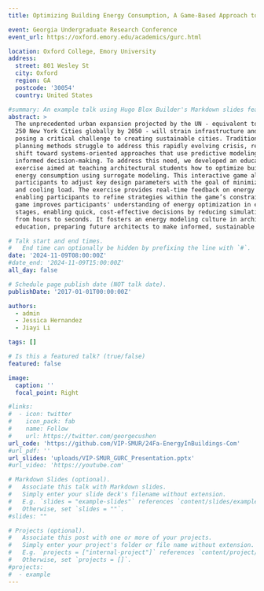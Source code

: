 ```yaml
---
title: Optimizing Building Energy Consumption, A Game-Based Approach to Teaching Surrogate Modeling

event: Georgia Undergraduate Research Conference
event_url: https://oxford.emory.edu/academics/gurc.html

location: Oxford College, Emory University
address:
  street: 801 Wesley St
  city: Oxford
  region: GA
  postcode: '30054'
  country: United States

#summary: An example talk using Hugo Blox Builder's Markdown slides feature.
abstract: >
  The unprecedented urban expansion projected by the UN - equivalent to adding
  250 New York Cities globally by 2050 - will strain infrastructure and resources,
  posing a critical challenge to creating sustainable cities. Traditional urban
  planning methods struggle to address this rapidly evolving crisis, requiring a
  shift toward systems-oriented approaches that use predictive modeling for fast,
  informed decision-making. To address this need, we developed an educational
  exercise aimed at teaching architectural students how to optimize building
  energy consumption using surrogate modeling. This interactive game allows
  participants to adjust key design parameters with the goal of minimizing heating
  and cooling load. The exercise provides real-time feedback on energy performance,
  enabling participants to refine strategies within the game’s constraints. The
  game improves participants' understanding of energy optimization in early design
  stages, enabling quick, cost-effective decisions by reducing simulation times
  from hours to seconds. It fosters an energy modeling culture in architectural
  education, preparing future architects to make informed, sustainable design choices.

# Talk start and end times.
#   End time can optionally be hidden by prefixing the line with `#`.
date: '2024-11-09T08:00:00Z'
#date_end: '2024-11-09T15:00:00Z'
all_day: false

# Schedule page publish date (NOT talk date).
publishDate: '2017-01-01T00:00:00Z'

authors:
  - admin
  - Jessica Hernandez
  - Jiayi Li

tags: []

# Is this a featured talk? (true/false)
featured: false

image:
  caption: ''
  focal_point: Right

#links:
#  - icon: twitter
#    icon_pack: fab
#    name: Follow
#    url: https://twitter.com/georgecushen
url_code: 'https://github.com/VIP-SMUR/24Fa-EnergyInBuildings-Com'
#url_pdf: ''
url_slides: 'uploads/VIP-SMUR_GURC_Presentation.pptx'
#url_video: 'https://youtube.com'

# Markdown Slides (optional).
#   Associate this talk with Markdown slides.
#   Simply enter your slide deck's filename without extension.
#   E.g. `slides = "example-slides"` references `content/slides/example-slides.md`.
#   Otherwise, set `slides = ""`.
#slides: ""

# Projects (optional).
#   Associate this post with one or more of your projects.
#   Simply enter your project's folder or file name without extension.
#   E.g. `projects = ["internal-project"]` references `content/project/deep-learning/index.md`.
#   Otherwise, set `projects = []`.
#projects:
#  - example
---
```

